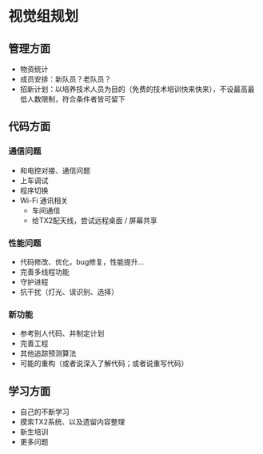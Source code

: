 # 视觉组规划

## 管理方面

- 物资统计
- 成员安排：新队员？老队员？
- 招新计划：以培养技术人员为目的（免费的技术培训快来快来），不设最高最低人数限制，符合条件者皆可留下

## 代码方面

### 通信问题

- 和电控对接、通信问题
- 上车调试
- 程序切换
- Wi-Fi 通讯相关
  - 车间通信
  - 给TX2配天线，尝试远程桌面 / 屏幕共享

### 性能问题

- 代码修改、优化，bug修复，性能提升...
- 完善多线程功能
- 守护进程
- 抗干扰（灯光、误识别、选择）

### 新功能

- 参考别人代码、并制定计划
- 完善工程
- 其他追踪预测算法
- 可能的重构（或者说深入了解代码；或者说重写代码）

## 学习方面

- 自己的不断学习
- 摸索TX2系统、以及遗留内容整理
- 新生培训
- 更多问题

